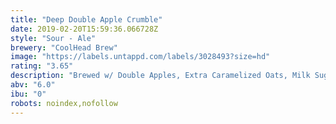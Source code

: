 ```yaml
---
title: "Deep Double Apple Crumble"
date: 2019-02-20T15:59:36.066728Z
style: "Sour - Ale"
brewery: "CoolHead Brew"
image: "https://labels.untappd.com/labels/3028493?size=hd"
rating: "3.65"
description: "Brewed w/ Double Apples, Extra Caramelized Oats, Milk Sugar & Cinnamon"
abv: "6.0"
ibu: "0"
robots: noindex,nofollow
---
```


